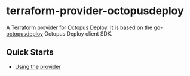 # terraform-provider-octopusdeploy
A Terraform provider for [Octopus Deploy](https://octopus.com). It is based on the [go-octopusdeploy](https://github.com/OctopusDeploy/go-octopusdeploy) Octopus Deploy client SDK.

## Quick Starts

* [Using the provider](https://registry.terraform.io/providers/OctopusDeployLabs/octopusdeploy/latest/docs)